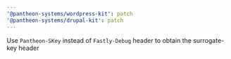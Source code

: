 ```yaml
---
'@pantheon-systems/wordpress-kit': patch
'@pantheon-systems/drupal-kit': patch
---
```


Use `Pantheon-SKey` instead of `Fastly-Debug` header to obtain the surrogate-key
header
